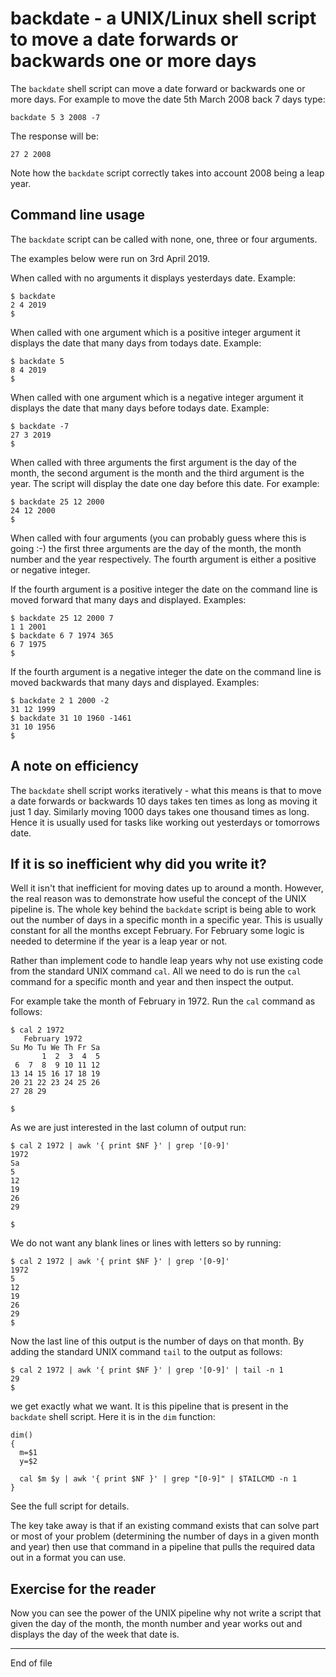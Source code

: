 # backdate - a UNIX/Linux shell script to move a date forwards or backwards one or more days

The `backdate` shell script can move a date forward or backwards one
or more days. For example to move the date 5th March 2008 back 7 days type:

```
backdate 5 3 2008 -7
```

The response will be:

```
27 2 2008
```

Note how the `backdate` script correctly takes into account 2008 being a
leap year.

## Command line usage

The `backdate` script can be called with none, one, three or four arguments.

The examples below were run on 3rd April 2019.

When called with no arguments it displays yesterdays date.  Example:

```
$ backdate
2 4 2019
$
```

When called with one argument which is a positive integer argument it
displays the date that many days from todays date.  Example:

```
$ backdate 5
8 4 2019
$
```

When called with one argument which is a negative integer argument it
displays the date that many days before todays date.  Example:

```
$ backdate -7
27 3 2019
$
```

When called with three arguments the first argument is the day of
the month, the second argument is the month and the third argument is
the year.  The script will display the date one day before this date.
For example:

```
$ backdate 25 12 2000
24 12 2000
$
```

When called with four arguments (you can probably guess where this
is going :-) the first three arguments are the day of the month, the
month number and the year respectively.  The fourth argument is either
a positive or negative integer.

If the fourth argument is a positive integer the date on the command
line is moved forward that many days and displayed.  Examples:

```
$ backdate 25 12 2000 7
1 1 2001
$ backdate 6 7 1974 365
6 7 1975
$
```

If the fourth argument is a negative integer the date on the command
line is moved backwards that many days and displayed.  Examples:

```
$ backdate 2 1 2000 -2
31 12 1999
$ backdate 31 10 1960 -1461
31 10 1956
$
```

## A note on efficiency

The `backdate` shell script works iteratively - what this means is that to
move a date forwards or backwards 10 days takes ten times as long as moving
it just 1 day.  Similarly moving 1000 days takes one thousand times as long.
Hence it is usually used for tasks like working out yesterdays or
tomorrows date.  

## If it is so inefficient why did you write it?

Well it isn't that inefficient for moving dates up to around a month.
However, the real reason was to demonstrate how useful the concept of
the UNIX pipeline is.  The whole key behind the `backdate` script is being able
to work out the number of days in a specific month in a specific year.
This is usually constant for all the months except February.  For February
some logic is needed to determine if the year is a leap year or not.

Rather than implement code to handle leap years why not use existing
code from the standard UNIX command `cal`.  All we need to do is run the
`cal` command for a specific month and year and then inspect the output.

For example take the month of February in 1972.  Run the `cal` command as
follows:

```
$ cal 2 1972
   February 1972
Su Mo Tu We Th Fr Sa
       1  2  3  4  5
 6  7  8  9 10 11 12
13 14 15 16 17 18 19
20 21 22 23 24 25 26
27 28 29

$
```

As we are just interested in the last column of output run:

```
$ cal 2 1972 | awk '{ print $NF }' | grep '[0-9]'
1972
Sa
5
12
19
26
29

$
```

We do not want any blank lines or lines with letters so by running:

```
$ cal 2 1972 | awk '{ print $NF }' | grep '[0-9]'
1972
5
12
19
26
29
$
```

Now the last line of this output is the number of days on that month.  By
adding the standard UNIX command `tail` to the output as follows:

```
$ cal 2 1972 | awk '{ print $NF }' | grep '[0-9]' | tail -n 1
29
$
```

we get exactly what we want.  It is this pipeline that is present in the
`backdate` shell script.  Here it is in the `dim` function:

```
dim()
{
  m=$1
  y=$2

  cal $m $y | awk '{ print $NF }' | grep "[0-9]" | $TAILCMD -n 1
}
```

See the full script for details.

The key take away is that if an existing command exists that can solve
part or most of your problem (determining the number of days in a given
month and year) then use that command in a pipeline that pulls the
required data out in a format you can use.

## Exercise for the reader

Now you can see the power of the UNIX pipeline why not write a script
that given the day of the month, the month number and year works out
and displays the day of the week that date is.

---------------------------------------------------

End of file
